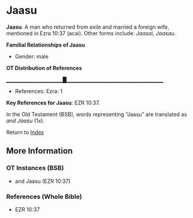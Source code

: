 # Jaasu
**Jaasu**. 
A man who returned from exile and married a foreign wife, mentioned in Ezra 10:37 (acai). 
Other forms include: 
*Jaasai*, *Jaasau*. 




**Familial Relationships of Jaasu**


* Gender: male


**OT Distribution of References**

▁▁▁▁▁▁▁▁▁▁▁▁▁▁█▁▁▁▁▁▁▁▁▁▁▁▁▁▁▁▁▁▁▁▁▁▁▁▁
* References: Ezra: 1



**Key References for Jaasu**: 
EZR 10:37. 


In the Old Testament (BSB), words representing “Jaasu” are translated as 
*and Jaasu* (1x). 




Return to [Index](00-Index.md)

## More Information

### OT Instances (BSB)

* and Jaasu (EZR 10:37)



### References (Whole Bible)

* EZR 10:37



